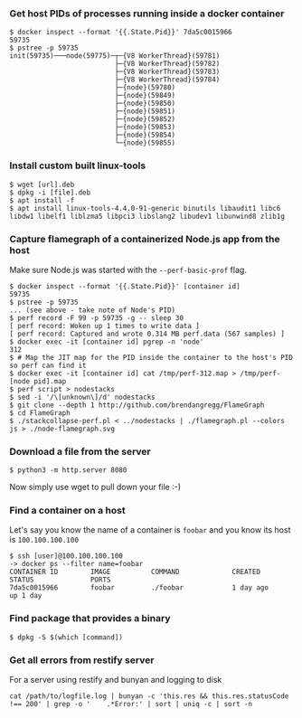 ### Get host PIDs of processes running inside a docker container

```shell
$ docker inspect --format '{{.State.Pid}}' 7da5c0015966
59735
$ pstree -p 59735
init(59735)───node(59775)─┬─{V8 WorkerThread}(59781)
                          ├─{V8 WorkerThread}(59782)
                          ├─{V8 WorkerThread}(59783)
                          ├─{V8 WorkerThread}(59784)
                          ├─{node}(59780)
                          ├─{node}(59849)
                          ├─{node}(59850)
                          ├─{node}(59851)
                          ├─{node}(59852)
                          ├─{node}(59853)
                          ├─{node}(59854)
                          └─{node}(59855)
```

### Install custom built linux-tools

```
$ wget [url].deb
$ dpkg -i [file].deb
$ apt install -f
$ apt install linux-tools-4.4.0-91-generic binutils libaudit1 libc6 libdw1 libelf1 liblzma5 libpci3 libslang2 libudev1 libunwind8 zlib1g
```
### Capture flamegraph of a containerized Node.js app from the host

Make sure Node.js was started with the `--perf-basic-prof` flag.

```shell
$ docker inspect --format '{{.State.Pid}}' [container id]
59735
$ pstree -p 59735
... (see above - take note of Node's PID)
$ perf record -F 99 -p 59735 -g -- sleep 30
[ perf record: Woken up 1 times to write data ]
[ perf record: Captured and wrote 0.314 MB perf.data (567 samples) ]
$ docker exec -it [container id] pgrep -n 'node'
312
$ # Map the JIT map for the PID inside the container to the host's PID so perf can find it
$ docker exec -it [container id] cat /tmp/perf-312.map > /tmp/perf-[node pid].map
$ perf script > nodestacks
$ sed -i '/\[unknown\]/d' nodestacks
$ git clone --depth 1 http://github.com/brendangregg/FlameGraph
$ cd FlameGraph
$ ./stackcollapse-perf.pl < ../nodestacks | ./flamegraph.pl --colors js > ./node-flamegraph.svg
```

### Download a file from the server

```shell
$ python3 -m http.server 8080
```

Now simply use wget to pull down your file :-)

### Find a container on a host

Let's say you know the name of a container is `foobar` and you know its host is `100.100.100.100`

```shell
$ ssh [user]@100.100.100.100
-> docker ps --filter name=foobar
CONTAINER ID        IMAGE          COMMAND             CREATED             STATUS              PORTS
7da5c0015966        foobar         ./foobar            1 day ago           up 1 day
```

### Find package that provides a binary

```shell
$ dpkg -S $(which [command])
```

### Get all errors from restify server

For a server using restify and bunyan and logging to disk

```shell
cat /path/to/logfile.log | bunyan -c 'this.res && this.res.statusCode !== 200' | grep -o '    .*Error:' | sort | uniq -c | sort -n
```
